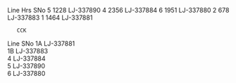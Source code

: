 Line           Hrs      SNo
  5            1228    LJ-337890
  4            2356    LJ-337884
  6            1951    LJ-337880 
  2            678     LJ-337883
  1            1464    LJ-337881   

       CCK
  Line               SNo
  1A               LJ-337881  
  1B               LJ-337883  
  4                LJ-337884   
  5                LJ-337890   
  6                LJ-337880      